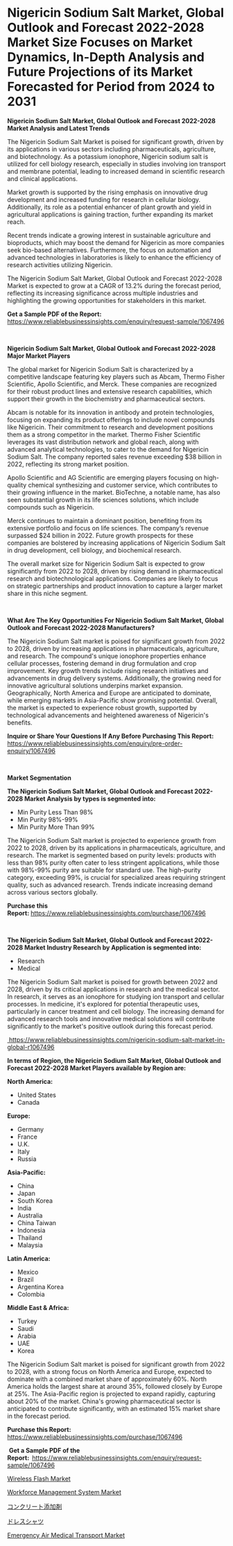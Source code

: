 <p><h1>Nigericin Sodium Salt Market, Global Outlook and Forecast 2022-2028 Market Size Focuses on Market Dynamics, In-Depth Analysis and Future Projections of its Market Forecasted for Period from 2024 to 2031</h1></p><p><strong>Nigericin Sodium Salt Market, Global Outlook and Forecast 2022-2028 Market Analysis and Latest Trends</strong></p>
<p><p>The Nigericin Sodium Salt Market is poised for significant growth, driven by its applications in various sectors including pharmaceuticals, agriculture, and biotechnology. As a potassium ionophore, Nigericin sodium salt is utilized for cell biology research, especially in studies involving ion transport and membrane potential, leading to increased demand in scientific research and clinical applications. </p><p>Market growth is supported by the rising emphasis on innovative drug development and increased funding for research in cellular biology. Additionally, its role as a potential enhancer of plant growth and yield in agricultural applications is gaining traction, further expanding its market reach. </p><p>Recent trends indicate a growing interest in sustainable agriculture and bioproducts, which may boost the demand for Nigericin as more companies seek bio-based alternatives. Furthermore, the focus on automation and advanced technologies in laboratories is likely to enhance the efficiency of research activities utilizing Nigericin. </p><p>The Nigericin Sodium Salt Market, Global Outlook and Forecast 2022-2028 Market is expected to grow at a CAGR of 13.2% during the forecast period, reflecting its increasing significance across multiple industries and highlighting the growing opportunities for stakeholders in this market.</p></p>
<p><strong>Get a Sample PDF of the Report:&nbsp;</strong> <a href="https://www.reliablebusinessinsights.com/enquiry/request-sample/1067496">https://www.reliablebusinessinsights.com/enquiry/request-sample/1067496</a></p>
<p>&nbsp;</p>
<p><strong>Nigericin Sodium Salt Market, Global Outlook and Forecast 2022-2028 Major Market Players</strong></p>
<p><p>The global market for Nigericin Sodium Salt is characterized by a competitive landscape featuring key players such as Abcam, Thermo Fisher Scientific, Apollo Scientific, and Merck. These companies are recognized for their robust product lines and extensive research capabilities, which support their growth in the biochemistry and pharmaceutical sectors.</p><p>Abcam is notable for its innovation in antibody and protein technologies, focusing on expanding its product offerings to include novel compounds like Nigericin. Their commitment to research and development positions them as a strong competitor in the market. Thermo Fisher Scientific leverages its vast distribution network and global reach, along with advanced analytical technologies, to cater to the demand for Nigericin Sodium Salt. The company reported sales revenue exceeding $38 billion in 2022, reflecting its strong market position.</p><p>Apollo Scientific and AG Scientific are emerging players focusing on high-quality chemical synthesizing and customer service, which contributes to their growing influence in the market. BioTechne, a notable name, has also seen substantial growth in its life sciences solutions, which include compounds such as Nigericin.</p><p>Merck continues to maintain a dominant position, benefiting from its extensive portfolio and focus on life sciences. The company’s revenue surpassed $24 billion in 2022. Future growth prospects for these companies are bolstered by increasing applications of Nigericin Sodium Salt in drug development, cell biology, and biochemical research.</p><p>The overall market size for Nigericin Sodium Salt is expected to grow significantly from 2022 to 2028, driven by rising demand in pharmaceutical research and biotechnological applications. Companies are likely to focus on strategic partnerships and product innovation to capture a larger market share in this niche segment.</p></p>
<p>&nbsp;</p>
<p><strong>What Are The Key Opportunities For Nigericin Sodium Salt Market, Global Outlook and Forecast 2022-2028 Manufacturers?</strong></p>
<p><p>The Nigericin Sodium Salt market is poised for significant growth from 2022 to 2028, driven by increasing applications in pharmaceuticals, agriculture, and research. The compound's unique ionophore properties enhance cellular processes, fostering demand in drug formulation and crop improvement. Key growth trends include rising research initiatives and advancements in drug delivery systems. Additionally, the growing need for innovative agricultural solutions underpins market expansion. Geographically, North America and Europe are anticipated to dominate, while emerging markets in Asia-Pacific show promising potential. Overall, the market is expected to experience robust growth, supported by technological advancements and heightened awareness of Nigericin's benefits.</p></p>
<p><strong>Inquire or Share Your Questions If Any Before Purchasing This Report:</strong> <a href="https://www.reliablebusinessinsights.com/enquiry/pre-order-enquiry/1067496">https://www.reliablebusinessinsights.com/enquiry/pre-order-enquiry/1067496</a></p>
<p>&nbsp;</p>
<p><strong>Market Segmentation</strong></p>
<p><strong>The Nigericin Sodium Salt Market, Global Outlook and Forecast 2022-2028 Market Analysis by types is segmented into:</strong></p>
<p><ul><li>Min Purity Less Than 98%</li><li>Min Purity 98%-99%</li><li>Min Purity More Than 99%</li></ul></p>
<p><p>The Nigericin Sodium Salt market is projected to experience growth from 2022 to 2028, driven by its applications in pharmaceuticals, agriculture, and research. The market is segmented based on purity levels: products with less than 98% purity often cater to less stringent applications, while those with 98%-99% purity are suitable for standard use. The high-purity category, exceeding 99%, is crucial for specialized areas requiring stringent quality, such as advanced research. Trends indicate increasing demand across various sectors globally.</p></p>
<p><strong>Purchase this Report:&nbsp;</strong><a href="https://www.reliablebusinessinsights.com/purchase/1067496">https://www.reliablebusinessinsights.com/purchase/1067496</a></p>
<p>&nbsp;</p>
<p><strong>The Nigericin Sodium Salt Market, Global Outlook and Forecast 2022-2028 Market Industry Research by Application is segmented into:</strong></p>
<p><ul><li>Research</li><li>Medical</li></ul></p>
<p><p>The Nigericin Sodium Salt market is poised for growth between 2022 and 2028, driven by its critical applications in research and the medical sector. In research, it serves as an ionophore for studying ion transport and cellular processes. In medicine, it's explored for potential therapeutic uses, particularly in cancer treatment and cell biology. The increasing demand for advanced research tools and innovative medical solutions will contribute significantly to the market's positive outlook during this forecast period.</p></p>
<p><a href="https://www.reliablebusinessinsights.com/nigericin-sodium-salt-market-in-global-r1067496">&nbsp;https://www.reliablebusinessinsights.com/nigericin-sodium-salt-market-in-global-r1067496</a></p>
<p><strong>In terms of Region, the Nigericin Sodium Salt Market, Global Outlook and Forecast 2022-2028 Market Players available by Region are:</strong></p>
<p>
    <p> <strong> North America: </strong>
        <ul>
            <li>United States</li>
            <li>Canada</li>
        </ul>
        </p> 
    <p> <strong> Europe: </strong>
        <ul>
            <li>Germany</li>
            <li>France</li>
            <li>U.K.</li>
            <li>Italy</li>
            <li>Russia</li>
        </ul>
        </p> 
    <p> <strong> Asia-Pacific: </strong>
        <ul>
            <li>China</li>
            <li>Japan</li>
            <li>South Korea</li>
            <li>India</li>
            <li>Australia</li>
            <li>China Taiwan</li>
            <li>Indonesia</li>
            <li>Thailand</li>
            <li>Malaysia</li>
        </ul>
        </p> 
    <p> <strong> Latin America: </strong>
        <ul>
            <li>Mexico</li>
            <li>Brazil</li>
            <li>Argentina Korea</li>
            <li>Colombia</li>
        </ul>
        </p> 
    <p> <strong> Middle East & Africa: </strong>
        <ul>
            <li>Turkey</li>
            <li>Saudi</li>
            <li>Arabia</li>
            <li>UAE</li>
            <li>Korea</li>
        </ul>
    </p>
    </p>
<p><p>The Nigericin Sodium Salt market is poised for significant growth from 2022 to 2028, with a strong focus on North America and Europe, expected to dominate with a combined market share of approximately 60%. North America holds the largest share at around 35%, followed closely by Europe at 25%. The Asia-Pacific region is projected to expand rapidly, capturing about 20% of the market. China's growing pharmaceutical sector is anticipated to contribute significantly, with an estimated 15% market share in the forecast period.</p></p>
<p><strong>Purchase this Report: </strong><a href="https://www.reliablebusinessinsights.com/purchase/1067496">https://www.reliablebusinessinsights.com/purchase/1067496</a></p>
<p>&nbsp;<strong>Get a Sample PDF of the Report:&nbsp;&nbsp;</strong><a href="https://www.reliablebusinessinsights.com/enquiry/request-sample/1067496">https://www.reliablebusinessinsights.com/enquiry/request-sample/1067496</a></p>
<p><strong></strong></p>
<p><p><a href="https://issuu.com/reportprime-2/docs/wireless-flash-market-size-2030.ppt_cf074987090950">Wireless Flash Market</a></p><p><a href="https://www.linkedin.com/pulse/strategic-market-insights-global-workforce-management-system-3ei3f?trackingId=4y%2BqLT1cSjeU4bLMSa26PQ%3D%3D">Workforce Management System Market</a></p><p><a href="https://medium.com/@narcisoferry/%E5%B8%82%E5%A0%B4%E3%81%AE%E3%83%AA%E3%83%BC%E3%83%80%E3%83%BC%E3%81%A8%E9%81%85%E3%82%8C%E3%82%92%E3%81%A8%E3%82%8B%E8%80%85-%E3%82%B0%E3%83%AD%E3%83%BC%E3%83%90%E3%83%AB%E3%82%B3%E3%83%B3%E3%82%AF%E3%83%AA%E3%83%BC%E3%83%88%E6%B7%BB%E5%8A%A0%E5%89%A4%E5%B8%82%E5%A0%B4%E3%81%AE%E3%83%88%E3%83%AC%E3%83%B3%E3%83%89%E3%81%A8%E4%BA%88%E6%B8%AC-2024%E5%B9%B4-2031%E5%B9%B4-36e0b6df9104">コンクリート添加剤</a></p><p><a href="https://medium.com/@narcisoferry/%E3%83%89%E3%83%AC%E3%82%B9%E3%82%B7%E3%83%A3%E3%83%84%E5%B8%82%E5%A0%B4-2024%E5%B9%B4%E3%81%8B%E3%82%892031%E5%B9%B4%E3%81%BE%E3%81%A7%E3%81%AE%E4%B8%96%E7%95%8C%E3%81%8A%E3%82%88%E3%81%B3%E5%9C%B0%E5%9F%9F%E5%88%86%E6%9E%90-1d3aea0ae1ab">ドレスシャツ</a></p><p><a href="https://www.linkedin.com/pulse/emergency-air-medical-transport-market-trends-analysis--rzo0f?trackingId=%2Fa%2BKLlCBQ%2BSj1uoemAS5Uw%3D%3D">Emergency Air Medical Transport Market</a></p></p>